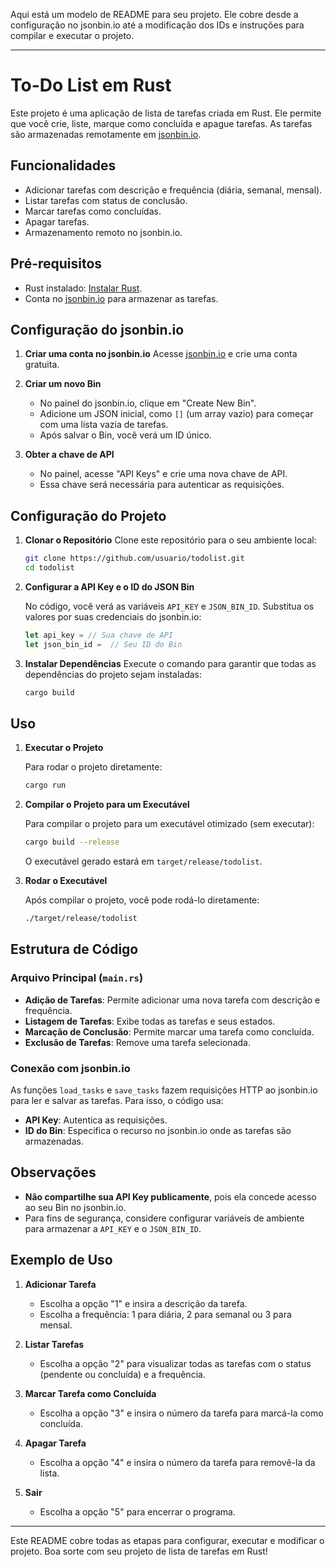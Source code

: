 Aqui está um modelo de README para seu projeto. Ele cobre desde a configuração no jsonbin.io até a modificação dos IDs e instruções para compilar e executar o projeto.

---

# To-Do List em Rust

Este projeto é uma aplicação de lista de tarefas criada em Rust. Ele permite que você crie, liste, marque como concluída e apague tarefas. As tarefas são armazenadas remotamente em [jsonbin.io](https://jsonbin.io/).

## Funcionalidades

- Adicionar tarefas com descrição e frequência (diária, semanal, mensal).
- Listar tarefas com status de conclusão.
- Marcar tarefas como concluídas.
- Apagar tarefas.
- Armazenamento remoto no jsonbin.io.

## Pré-requisitos

- Rust instalado: [Instalar Rust](https://www.rust-lang.org/tools/install).
- Conta no [jsonbin.io](https://jsonbin.io/) para armazenar as tarefas.

## Configuração do jsonbin.io

1. **Criar uma conta no jsonbin.io**
   Acesse [jsonbin.io](https://jsonbin.io/) e crie uma conta gratuita.

2. **Criar um novo Bin**

   - No painel do jsonbin.io, clique em "Create New Bin".
   - Adicione um JSON inicial, como `[]` (um array vazio) para começar com uma lista vazia de tarefas.
   - Após salvar o Bin, você verá um ID único.

3. **Obter a chave de API**
   - No painel, acesse "API Keys" e crie uma nova chave de API.
   - Essa chave será necessária para autenticar as requisições.

## Configuração do Projeto

1. **Clonar o Repositório**
   Clone este repositório para o seu ambiente local:

   ```bash
   git clone https://github.com/usuario/todolist.git
   cd todolist
   ```

2. **Configurar a API Key e o ID do JSON Bin**

   No código, você verá as variáveis `API_KEY` e `JSON_BIN_ID`. Substitua os valores por suas credenciais do jsonbin.io:

   ```rust
   let api_key = // Sua chave de API
   let json_bin_id =  // Seu ID do Bin
   ```

3. **Instalar Dependências**
   Execute o comando para garantir que todas as dependências do projeto sejam instaladas:

   ```bash
   cargo build
   ```

## Uso

1. **Executar o Projeto**

   Para rodar o projeto diretamente:

   ```bash
   cargo run
   ```

2. **Compilar o Projeto para um Executável**

   Para compilar o projeto para um executável otimizado (sem executar):

   ```bash
   cargo build --release
   ```

   O executável gerado estará em `target/release/todolist`.

3. **Rodar o Executável**

   Após compilar o projeto, você pode rodá-lo diretamente:

   ```bash
   ./target/release/todolist
   ```

## Estrutura de Código

### Arquivo Principal (`main.rs`)

- **Adição de Tarefas**: Permite adicionar uma nova tarefa com descrição e frequência.
- **Listagem de Tarefas**: Exibe todas as tarefas e seus estados.
- **Marcação de Conclusão**: Permite marcar uma tarefa como concluída.
- **Exclusão de Tarefas**: Remove uma tarefa selecionada.

### Conexão com jsonbin.io

As funções `load_tasks` e `save_tasks` fazem requisições HTTP ao jsonbin.io para ler e salvar as tarefas. Para isso, o código usa:

- **API Key**: Autentica as requisições.
- **ID do Bin**: Especifica o recurso no jsonbin.io onde as tarefas são armazenadas.

## Observações

- **Não compartilhe sua API Key publicamente**, pois ela concede acesso ao seu Bin no jsonbin.io.
- Para fins de segurança, considere configurar variáveis de ambiente para armazenar a `API_KEY` e o `JSON_BIN_ID`.

## Exemplo de Uso

1. **Adicionar Tarefa**

   - Escolha a opção "1" e insira a descrição da tarefa.
   - Escolha a frequência: 1 para diária, 2 para semanal ou 3 para mensal.

2. **Listar Tarefas**

   - Escolha a opção "2" para visualizar todas as tarefas com o status (pendente ou concluída) e a frequência.

3. **Marcar Tarefa como Concluída**

   - Escolha a opção "3" e insira o número da tarefa para marcá-la como concluída.

4. **Apagar Tarefa**

   - Escolha a opção "4" e insira o número da tarefa para removê-la da lista.

5. **Sair**
   - Escolha a opção "5" para encerrar o programa.

---

Este README cobre todas as etapas para configurar, executar e modificar o projeto. Boa sorte com seu projeto de lista de tarefas em Rust!
